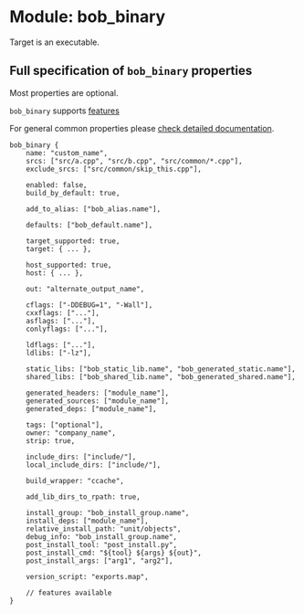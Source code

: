 # Module: bob_binary

Target is an executable.

## Full specification of `bob_binary` properties

Most properties are optional.

`bob_binary` supports [features](../features.md)

For general common properties please [check detailed documentation](common_module_properties.md).

```bp
bob_binary {
    name: "custom_name",
    srcs: ["src/a.cpp", "src/b.cpp", "src/common/*.cpp"],
    exclude_srcs: ["src/common/skip_this.cpp"],

    enabled: false,
    build_by_default: true,

    add_to_alias: ["bob_alias.name"],

    defaults: ["bob_default.name"],

    target_supported: true,
    target: { ... },

    host_supported: true,
    host: { ... },

    out: "alternate_output_name",

    cflags: ["-DDEBUG=1", "-Wall"],
    cxxflags: ["..."],
    asflags: ["..."],
    conlyflags: ["..."],

    ldflags: ["..."],
    ldlibs: ["-lz"],

    static_libs: ["bob_static_lib.name", "bob_generated_static.name"],
    shared_libs: ["bob_shared_lib.name", "bob_generated_shared.name"],

    generated_headers: ["module_name"],
    generated_sources: ["module_name"],
    generated_deps: ["module_name"],

    tags: ["optional"],
    owner: "company_name",
    strip: true,

    include_dirs: ["include/"],
    local_include_dirs: ["include/"],

    build_wrapper: "ccache",

    add_lib_dirs_to_rpath: true,

    install_group: "bob_install_group.name",
    install_deps: ["module_name"],
    relative_install_path: "unit/objects",
    debug_info: "bob_install_group.name",
    post_install_tool: "post_install.py",
    post_install_cmd: "${tool} ${args} ${out}",
    post_install_args: ["arg1", "arg2"],

    version_script: "exports.map",

    // features available
}
```

